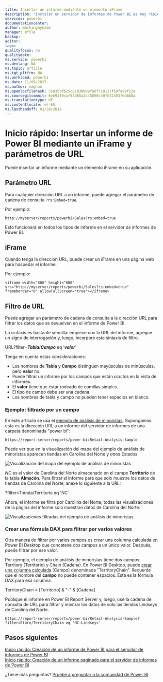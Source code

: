 ```yaml
---
title: Insertar un informe mediante un elemento iFrame
description: "Instalar un servidor de informes de Power BI es muy rápido. Desde la descarga hasta la instalación y configuración, estará listo y en ejecución en pocos minutos."
services: powerbi
documentationcenter: 
author: markingmyname
manager: kfile
backup: 
editor: 
tags: 
qualityfocus: no
qualitydate: 
ms.service: powerbi
ms.devlang: NA
ms.topic: article
ms.tgt_pltfrm: NA
ms.workload: powerbi
ms.date: 11/09/2017
ms.author: maghan
ms.openlocfilehash: 56835bfb25c8c930099fadf710137f69fa89fc2e
ms.sourcegitcommit: 6e693f9caf98385a2c45890cd0fbf2403f0dbb8a
ms.translationtype: HT
ms.contentlocale: es-ES
ms.lasthandoff: 01/30/2018
---
```

# <a name="quickstart-embed-a-power-bi-report-using-an-iframe-and-url-parameters"></a>Inicio rápido: Insertar un informe de Power BI mediante un iFrame y parámetros de URL

Puede insertar un informe mediante un elemento iFrame en su aplicación. 

## <a name="url-parameter"></a>Parámetro URL

Para cualquier dirección URL a un informe, puede agregar el parámetro de cadena de consulta `?rs:Embed=true`.

Por ejemplo:

```
http://myserver/reports/powerbi/Sales?rs:embed=true
```

Esto funcionará en todos los tipos de informe en el servidor de informes de Power BI.

## <a name="iframe"></a>iFrame

Cuando tenga la dirección URL, puede crear un iFrame en una página web para hospedar el informe.

Por ejemplo:

```
<iframe width="800" height="600" src="http://myserver/reports/powerbi/Sales?rs:embed=true" frameborder="0" allowFullScreen="true"></iframe>
```

## <a name="url-filter"></a>Filtro de URL

Puede agregar un parámetro de cadena de consulta a la dirección URL para filtrar los datos que se devuelven en el informe de Power BI.

La sintaxis es bastante sencilla: empiece con la URL del informe, agregue un signo de interrogación y, luego, incorpore esta sintaxis de filtro.

URL?filter=***Tabla***/***Campo*** eq '***valor***'

Tenga en cuenta estas consideraciones:

- Los nombres de **Tabla** y **Campo** distinguen mayúsculas de minúsculas, pero **valor** no.
- Puede filtrar un informe por los campos que están ocultos en la vista de informes.
- El **valor** tiene que estar rodeado de comillas simples.
- El tipo de campo debe ser una cadena.
- Los nombres de tabla y campo no pueden tener espacios en blanco.

###  <a name="example-filter-on-a-field"></a>Ejemplo: filtrado por un campo

En este artículo se usa el [ejemplo de análisis de minoristas](../sample-datasets.md). Supongamos esta es la dirección URL a un informe del servidor de informes de una carpeta denominada "power bi":

```
https://report-server/reports/power-bi/Retail-Analysis-Sample
```

Puede ver que en la visualización del mapa del ejemplo de análisis de minoristas aparecen tiendas en Carolina del Norte y otros Estados.

![Visualización del mapa del ejemplo de análisis de minoristas](media/quickstart-embed/report-server-retail-analysis-sample-map.png)

*NC* es el valor de Carolina del Norte almacenado en el campo **Territorio** de la tabla **Almacén**. Para filtrar el informe para que solo muestre los datos de tiendas de Carolina del Norte, anexe lo siguiente a la URL:

?filter=Tienda/Territorio eq 'NC'

Ahora, el informe se filtra por Carolina del Norte; todas las visualizaciones de la página del informe solo muestran datos de Carolina del Norte.

![Visualizaciones filtradas del ejemplo de análisis de minoristas](media/quickstart-embed/report-server-retail-analysis-sample-filtered-map.png)

### <a name="create-a-dax-formula-to-filter-on-multiple-values"></a>Crear una fórmula DAX para filtrar por varios valores

Otra manera de filtrar por varios campos es crear una columna calculada en Power BI Desktop que concatene dos campos a un único valor. Después, puede filtrar por ese valor.

Por ejemplo, el ejemplo de análisis de minoristas tiene dos campos: Territory (Territorio) y Chain (Cadena). En Power BI Desktop, puede [crear una columna calculada](../desktop-tutorial-create-calculated-columns.md) (Campo) denominada "TerritoryChain". Recuerde que el nombre del **campo** no puede contener espacios. Esta es la fórmula DAX para esa columna.

TerritoryChain = [Territorio] & "-" & [Cadena]

Publique el informe en Power BI Report Server y, luego, use la cadena de consulta de URL para filtrar y mostrar los datos de solo las tiendas Lindseys de Carolina del Norte.

```
https://report-server/reports/power-bi/Retail-Analysis-Sample?filter=Store/TerritoryChain eq 'NC-Lindseys'

```

## <a name="next-steps"></a>Pasos siguientes

[Inicio rápido: Creación de un informe de Power BI para el servidor de informes de Power BI](quickstart-create-powerbi-report.md)  
[Inicio rápido: Creación de un informe paginado para el servidor de informes de Power BI](quickstart-create-paginated-report.md)  

¿Tiene más preguntas? [Pruebe a preguntar a la comunidad de Power BI](https://community.powerbi.com/)
